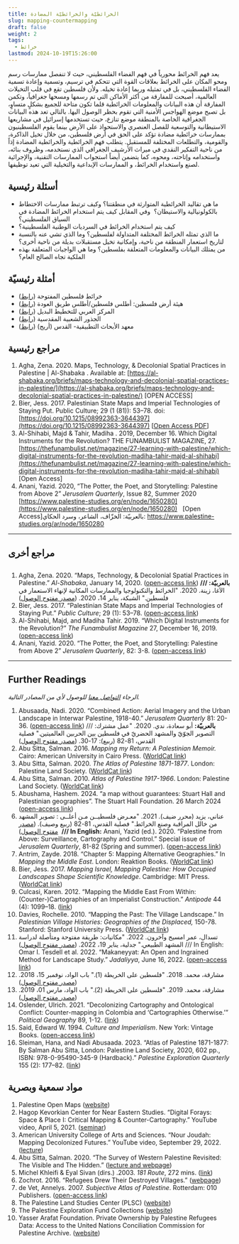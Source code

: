 ```yaml
---
title: الخرائطيّة والخرائطيّة المضادة
slug: mapping-countermapping
draft: false
weight: 2
tags:
  - خرائط
lastmod: 2024-10-19T15:26:00
---
```

يعد فهم الخرائط محورياً في فهم الفضاء الفلسطيني، حيث لا تنفصل ممارسات رسم ومحو المكان على الخرائط بعلاقات القوة التي تتحكم في ترسيم، وتسمية وإعادة تسمية الفضاء الفلسطيني، بل في تمثيله وربما إعادة تخيله. ولأن فلسطين تقع في قلب التخيلات العالمية، أصبحت للمفارقة من أكثر الأماكن التي تم رسمها ومسحها جغرافياً، وتكمن المفارقة أن هذه البيانات والمعلومات الخرائطية قلما تكون متاحة للجميع بشكلٍ متساوٍ، بل تصبح موضع الهواجس الأمنية التي تقوم بحظر الوصول اليها. بالتالي تعد هذه البيانات الجغرافية الخاصة بالمنطقة موضع تنازع، حيث تستخدمها إسرائيل في مشاريعها الاستيطانية والتوسعية للفصل العنصري والاستحواذ على الأرض بينما يقوم الفلسطينيون بممارسات خرائطية مضادة تؤكد على الحق في أرض فلسطين، من خلال تخيل الذاكرة، والقومية، والتطلعات المختلفة للمستقبل. يتطلب فهم الخرائطية والخرائطية المضادة إذاً من ناحية التفكير النقدي في ميراث الأرشيف الجغرافي الذي نستخدمه، وظروف بنائه، واستخدامه وإتاحته، ومحوه، كما يتضمن أيضاً استجواب الممارسات التقنية، والإجرائية لصنع واستخدام الخرائط، و الممارسات الإبداعية والتخيلية التي تعيد توظيفها.

## أسئلة رئيسية

- ما هي تقاليد الخرائطية المتوارثة في منطقتنا؟ وكيف ترتبط ممارسات الاختطاط بالكولونيالية والاستيطان؟  وفي المقابل كيف يتم استخدام الخرائط المضادة في السياق الفلسطيني؟
- كيف يتم استخدام الخرائط في السرديات الوطنية الفلسطينية؟
- ما الذي تمثله الخرائط المختلفة المتداولة لفلسطين؟ وما الذي تشي عنه بالنسبة لتاريخ استعمار المنطقة من ناحية، وإمكانية تخيل مستقبلات بديلة من ناحية أخرى؟
- من يمتلك البيانات والمعلومات المتعلقة بفلسطين؟ وما هي الواجبات المتعلقة بهذه الملكية تجاه الصالح العام؟

## أمثلة رئيسيّة

- خرائط فلسطين المفتوحة ([رابط](https://palopenmaps.org/ar))
- هيئة أرض فلسطين: أطلس فلسطين/أطلس طريق العودة ([رابط](https://www.plands.org/ar/home))
- المركز العربي للتخطيط البديل ([رابط](https://www.ac-ap.org/))
- الجذور الشعبية المقدسية ([رابط](https://www.grassrootsalquds.net/?lang=ar))
- معهد الأبحاث التطبيقية- القدس (أريج) ([رابط](https://www.arij.org/ar/home_ar/))

## مراجع رئيسية

1. Agha, Zena. 2020. Maps, Technology, & Decolonial Spatial Practices in Palestine | Al-Shabaka . Available at: [https://al-shabaka.org/briefs/maps-technology-and-decolonial-spatial-practices-in-palestine/](https://al-shabaka.org/briefs/maps-technology-and-decolonial-spatial-practices-in-palestine/) [OPEN ACCESS]
2. Bier, Jess. 2017. Palestinian State Maps and Imperial Technologies of Staying Put. Public Culture; 29 (1 (81)): 53–78. doi: [https://doi.org/10.1215/08992363-3644397](https://doi.org/10.1215/08992363-3644397) [[Open Access PDF](https://jessbier.org/wp-content/uploads/2016/02/public-culture-2017-bier-53-78.pdf)]
3. Al-Shihabi, Majd & Tahir, Madiha . 2019, December 16. Which Digital Instruments for the Revolution? THE FUNAMBULIST MAGAZINE, 27. [https://thefunambulist.net/magazine/27-learning-with-palestine/which-digital-instruments-for-the-revolution-madiha-tahir-majd-al-shihabi](https://thefunambulist.net/magazine/27-learning-with-palestine/which-digital-instruments-for-the-revolution-madiha-tahir-majd-al-shihabi) [Open Access]
4. Anani, Yazid. 2020, “The Potter, the Poet, and Storytelling: Palestine from Above 2” *Jerusalem Quarterly*, Issue 82, Summer 2020 [https://www.palestine-studies.org/en/node/1650280](https://www.palestine-studies.org/en/node/1650280)   [Open Access]بالعربيّة: الخزّاف، الشاعر، وسرد الحكاي: https://www.palestine-studies.org/ar/node/1650280 

----------------------

## مراجع أخرى

## 

1. Agha, Zena. 2020. “Maps, Technology, & Decolonial Spatial Practices in Palestine.” *Al-Shabaka*, January 14, 2020. ([open-access link](https://al-shabaka.org/briefs/maps-technology-and-decolonial-spatial-practices-in-palestine/)) **/// بالعربيّة:**  الآغا، زينة. 2020. "الخرائط والتكنولوجيا والممارسات المكانية لإنهاء الاستعمار في فلسطين." الشبكة، يناير 14، 2020. ([مصدر مفتوح الوصول](https://al-shabaka.org/briefs/%D8%A7%D9%84%D8%AE%D8%B1%D8%A7%D8%A6%D8%B7-%D9%88%D8%A7%D9%84%D8%AA%D9%83%D9%86%D9%88%D9%84%D9%88%D8%AC%D9%8A%D8%A7-%D9%88%D8%A7%D9%84%D9%85%D9%85%D8%A7%D8%B1%D8%B3%D8%A7%D8%AA-%D8%A7%D9%84%D9%85%D9%83%D8%A7%D9%86%D9%8A%D8%A9-%D9%84%D8%A5%D9%86%D9%87%D8%A7%D8%A1-%D8%A7%D9%84%D8%A7%D8%B3%D8%AA%D8%B9%D9%85%D8%A7%D8%B1-%D9%81%D9%8A-%D9%81%D9%84%D8%B3%D8%B7%D9%8A%D9%86/))
2. Bier, Jess. 2017. “Palestinian State Maps and Imperial Technologies of Staying Put.” *Public Culture*; 29 (1): 53–78. ([open-access link](https://jessbier.org/wp-content/uploads/2016/02/public-culture-2017-bier-53-78.pdf))
3. Al-Shihabi, Majd, and Madiha Tahir. 2019. “Which Digital Instruments for the Revolution?” *The Funambulist Magazine* 27, December 16, 2019. ([open-access link](https://thefunambulist.net/magazine/27-learning-with-palestine/which-digital-instruments-for-the-revolution-madiha-tahir-majd-al-shihabi))
4. Anani, Yazid. 2020. “The Potter, the Poet, and Storytelling: Palestine from Above 2” *Jerusalem Quarterly*, 82: 3-8. ([open-access link](https://www.palestine-studies.org/en/node/1650280))

----------------------

## Further Readings

*الرجاء [التواصل معنا](/ar/contact/) للوصول لأي من المصادر التالية.*

1. Abusaada, Nadi. 2020. “Combined Action: Aerial Imagery and the Urban Landscape in Interwar Palestine, 1918-40.” *Jerusalem Quarterly* 81: 20-36. ([open-access link](https://www.palestine-studies.org/en/node/1650011)) /// **بالعربيّة:** أبو سعادة، ندي. 2020. "عمل مشترك: التصوير الجوّيّ والمشهد الحضريّ في فلسطين بين الحربين العالميتين." فصلية القدس، 81-82 (ربيع): 17-30. ([مصدر مفتوح الوصول](https://qattanfoundation.org/sites/default/files/jq_81-82_arabic_book-16.pdf))
2. Abu Sitta, Salman. 2016. *Mapping my Return: A Palestinian Memoir.* Cairo: American University in Cairo Press. ([WorldCat link](https://search.worldcat.org/title/952421431))
3. Abu Sitta, Salman. 2020. *The Atlas of Palestine 1871-1877*. London: Palestine Land Society. ([WorldCat link](https://search.worldcat.org/title/1202987576))
4. Abu Sitta, Salman. 2010. *Atlas of Palestine 1917-1966*. London: Palestine Land Society. ([WorldCat link](https://search.worldcat.org/title/693947063))
5. Abushama, Hashem. 2024. “a map without guarantees: Stuart Hall and Palestinian geographies”. The Stuart Hall Foundation. 26 March 2024 ([open-access link](https://www.stuarthallfoundation.org/resource/a-map-without-guarantees-stuart-hall-and-palestinian-geographies/))
6. عناني، يزيد (محرر ضيف). 2021. "معـرض فلسطيــن مـن أعلــى : تصوير المشهد من خالل المراقبة وصنع الخرائط." فصلية القدس، 81-82 (ربيع وصيف). ([مصدر مفتوح الوصول](https://qattanfoundation.org/sites/default/files/jq_81-82_arabic_book-16.pdf))  **/// In English:** Anani, Yazid (ed.). 2020. “Palestine from Above: Surveillance, Cartography and Control.” Special issue of *Jerusalem Quarterly*, 81-82 (Spring and summer). ([open-access link](https://qattanfoundation.org/sites/default/files/jerusalem_quarterly_81-82_book-7.pdf))
7. Antrim, Zayde. 2018. “Chapter 5: Mapping Alternative Geographies.” In *Mapping the Middle East*. London: Reaktion Books. ([WorldCat link](https://search.worldcat.org/title/1038059143))
8. Bier, Jess. 2017. *Mapping Israel, Mapping Palestine: How Occupied Landscapes Shape Scientific Knowledge*. Cambridge: MIT Press. ([WorldCat link](https://search.worldcat.org/title/1032364044))
9. Culcasi, Karen. 2012. “Mapping the Middle East From Within: (Counter-)Cartographies of an Imperialist Construction.” *Antipode* 44 (4): 1099–18. ([link](https://onlinelibrary.wiley.com/doi/10.1111/j.1467-8330.2011.00941.x)) 
10. Davies, Rochelle. 2010. “Mapping the Past: The Village Landscape.” In *Palestinian Village Histories: Geographies of the Displaced,* 150-78. Stanford: Stanford University Press. ([WorldCat link](https://search.worldcat.org/title/1198929384))
11. تسدال، عمر امسيح وآخرون. 2022. "مكانيات: طريقة مفتوحة ومتأصلة لدراسة المشهد الطبيعي." جدلية، يناير 19، 2022. ([مصدر مفتوح الوصول](https://www.jadaliyya.com/Details/43780/%D9%85%D9%83%D8%A7%D9%86%D9%8A%D8%A7%D8%AA-%D8%B7%D8%B1%D9%8A%D9%82%D8%A9-%D9%85%D9%81%D8%AA%D9%88%D8%AD%D8%A9-%D9%88%D9%85%D8%AA%D8%A3%D8%B5%D9%84%D8%A9-%D9%84%D8%AF%D8%B1%D8%A7%D8%B3%D8%A9-%D8%A7%D9%84%D9%85%D8%B4%D9%87%D8%AF-%D8%A7%D9%84%D8%B7%D8%A8%D9%8A%D8%B9%D9%8A)) /// In English: Omar I. Tesdell et al. 2022. “Makaneyyat: An Open and Ingrained Method for Landscape Study.” *Jadaliyya*, June 16, 2022. ([open-access link](https://www.jadaliyya.com/Details/44223))
12. مشارقة، محمد. 2018. "فلسطين على الخريطة (1)." باب الواد، نوفمبر 15، 2018. ([مصدر مفتوح الوصول](https://babelwad.com/ar/%D9%81%D9%84%D8%B3%D8%B7%D9%8A%D9%86/%D9%81%D9%84%D8%B3%D8%B7%D9%8A%D9%86-%D8%B9%D9%84%D9%89-%D8%A7%D9%84%D8%AE%D8%B1%D9%8A%D8%B7%D8%A9-1/)) 
13. مشارقة، محمد. 2019. "فلسطين على الخريطة (2)." باب الواد، مارس 01، 2019. ([مصدر مفتوح الوصول](https://babelwad.com/ar/%D9%81%D9%84%D8%B3%D8%B7%D9%8A%D9%86/%D9%81%D9%84%D8%B3%D8%B7%D9%8A%D9%86-%D8%B9%D9%84%D9%89-%D8%A7%D9%84%D8%AE%D8%B1%D9%8A%D8%B7%D8%A9-2/)) 
14. Oslender, Ulrich. 2021. “Decolonizing Cartography and Ontological Conflict: Counter-mapping in Colombia and ‘Cartographies Otherwise.’” *Political Geography* 89, 1-12. ([link](https://www.sciencedirect.com/science/article/abs/pii/S0962629821001049))
15. Said, Edward W. 1994. *Culture and Imperialism*. New York: Vintage Books. ([open-access link](https://monoskop.org/images/f/f9/Said_Edward_Culture_and_Imperialism.pdf))
16. Sleiman, Hana, and Nadi Abusaada. 2023. “Atlas of Palestine 1871-1877: By Salman Abu Sitta, London: Palestine Land Society, 2020, 602 pp., ISBN: 978-0-95490-345-9 (Hardback).” *Palestine Exploration Quarterly* 155 (2): 177–82. ([link](https://www.tandfonline.com/doi/full/10.1080/00310328.2023.2201077))

## مواد سمعية وبصرية

1. Palestine Open Maps ([website](https://palopenmaps.org/?fbclid=IwAR1lhJT0KeEpVdzcRDZtVE2psD6SUf2GJcOIprgqXYbOZCeGbAmdKQdmhFA)) 
2. Hagop Kevorkian Center for Near Eastern Studies. “Digital Forays: Space & Place I: Critical Mapping & Counter-Cartography.” YouTube video, April 5, 2021. ([seminar](https://youtu.be/xMYK1Snr8DY?si=-yI9ykRFqfL_5v1f))
3. American University College of Arts and Sciences. “Nour Joudah: Mapping Decolonized Futures.” YouTube video, September 29, 2022. ([lecture](https://www.youtube.com/watch?v=LOd2-1ojXyA))
4. Abu Sitta, Salman. 2020. “The Survey of Western Palestine Revisited: The Visible and The Hidden.” ([lecture and webpage](https://www.plands.org/en/articles-speeches/speeches/2020/the-survey-of-western-palestine-revisited))
5. Michel Khleifi & Eyal Sivan (dirs.) .2003. *181 Route*, 272 mins. ([link](https://www.palestinefilminstitute.org/en/pfp/archive/route-181))
6. Zochrot. 2016. “Refugees Drew Their Destroyed Villages.” ([webpage](https://www.zochrot.org/publication_articles/view/56406/en))
7. de Vet, Annelys. 2007. *Subjective Atlas of Palestine*. Rotterdam: 010 Publishers. ([open-access link](https://arenaofspeculation.org/wp-content/uploads/2011/05/SubjectiveAtlasOfPalestine.pdf))
8. The Palestine Land Studies Center (PLSC) ([website](https://www.aub.edu.lb/plsc/Pages/default.aspx)) 
9. The Palestine Exploration Fund Collections ([website](https://www.pef.org.uk/collections/)) 
10. Yasser Arafat Foundation. Private Ownership by Palestine Refugees Data: Access to the United Nations Conciliation Commission for Palestine Archive. ([website](https://yaf.ps/page-1542-en.html))
